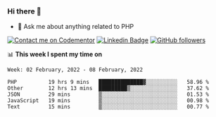 ### Hi there 👋

<!--
**mustafaculban/mustafaculban** is a ✨ _special_ ✨ repository because its `README.md` (this file) appears on your GitHub profile.

Here are some ideas to get you started:

- 🌱 I’m currently learning ...
- 👯 I’m looking to collaborate on ...
- 🤔 I’m looking for help with ...
- 📫 How to reach me: ...
- 😄 Pronouns: ...
- ⚡ Fun fact: ...

-->
- 💬 Ask me about anything related to PHP

[![Contact me on Codementor](https://www.codementor.io/m-badges/karamusluk/book-session.svg)](https://www.codementor.io/@karamusluk?refer=badge)
[![Linkedin Badge](https://img.shields.io/badge/-Mustafa%20Culban-blue?style=social&logo=Linkedin&logoColor=blue&link=https://www.linkedin.com/in/mustafaculban/)](https://www.linkedin.com/in/mustafaculban/) 
[![GitHub followers](https://img.shields.io/github/followers/karamusluk?label=Follow&style=social)](https://github.com/karamusluk/?tab=follow)


📊 **This week I spent my time on**
<!--START_SECTION:waka-->
```text
Week: 02 February, 2022 - 08 February, 2022

PHP          19 hrs 9 mins   ██████████████▓░░░░░░░░░░   58.96 % 
Other        12 hrs 13 mins  █████████▒░░░░░░░░░░░░░░░   37.62 % 
JSON         29 mins         ▒░░░░░░░░░░░░░░░░░░░░░░░░   01.53 % 
JavaScript   19 mins         ▒░░░░░░░░░░░░░░░░░░░░░░░░   00.98 % 
Text         15 mins         ▒░░░░░░░░░░░░░░░░░░░░░░░░   00.77 % 
```
<!--END_SECTION:waka-->

